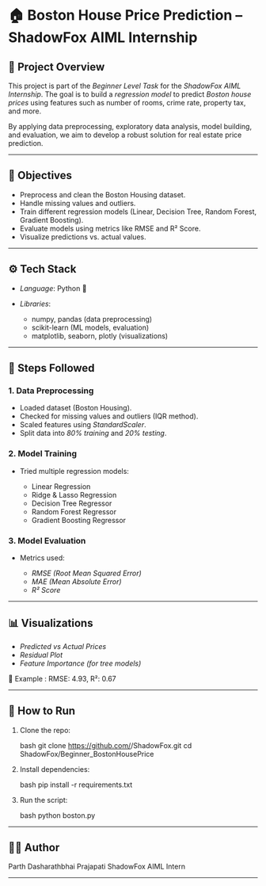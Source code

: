 
# 🏠 Boston House Price Prediction – ShadowFox AIML Internship

## 📌 Project Overview

This project is part of the *Beginner Level Task* for the *ShadowFox AIML Internship*.
The goal is to build a *regression model* to predict *Boston house prices* using features such as number of rooms, crime rate, property tax, and more.

By applying data preprocessing, exploratory data analysis, model building, and evaluation, we aim to develop a robust solution for real estate price prediction.

---

## 🎯 Objectives

* Preprocess and clean the Boston Housing dataset.
* Handle missing values and outliers.
* Train different regression models (Linear, Decision Tree, Random Forest, Gradient Boosting).
* Evaluate models using metrics like RMSE and R² Score.
* Visualize predictions vs. actual values.

---


## ⚙ Tech Stack

* *Language*: Python 🐍
* *Libraries*:

  * numpy, pandas (data preprocessing)
  * scikit-learn (ML models, evaluation)
  * matplotlib, seaborn, plotly (visualizations)

---

## 🔑 Steps Followed

### 1. Data Preprocessing

* Loaded dataset (Boston Housing).
* Checked for missing values and outliers (IQR method).
* Scaled features using *StandardScaler*.
* Split data into *80% training* and *20% testing*.

### 2. Model Training

* Tried multiple regression models:

  * Linear Regression
  * Ridge & Lasso Regression
  * Decision Tree Regressor
  * Random Forest Regressor
  * Gradient Boosting Regressor

### 3. Model Evaluation

* Metrics used:

  * *RMSE (Root Mean Squared Error)*
  * *MAE (Mean Absolute Error)*
  * *R² Score*

---

## 📊 Visualizations

* *Predicted vs Actual Prices*
* *Residual Plot*
* *Feature Importance (for tree models)*

📌 Example :
RMSE: 4.93, R²: 0.67

---

## 🚀 How to Run

1. Clone the repo:

   bash
   git clone https://github.com/<your-username>/ShadowFox.git
   cd ShadowFox/Beginner_BostonHousePrice
   
2. Install dependencies:

   bash
   pip install -r requirements.txt
   
3. Run the script:

   bash
   python boston.py
   

---

## 👨‍💻 Author
Parth Dasharathbhai Prajapati 
ShadowFox AIML Intern

---
